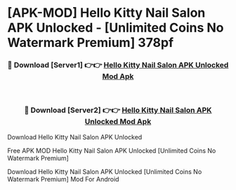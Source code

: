 # [APK-MOD] Hello Kitty Nail Salon APK Unlocked - [Unlimited Coins No Watermark Premium] 378pf



<div align="center">
<h3>🔴 Download [Server1] 👉👉 <a href="https://momento.my/?title=Hello_Kitty_Nail_Salon_APK_Unlocked">Hello Kitty Nail Salon APK Unlocked Mod Apk</a></h3><br>

<h3>🔴 Download [Server2] 👉👉 <a href="https://momento.my/?title=Hello_Kitty_Nail_Salon_APK_Unlocked">Hello Kitty Nail Salon APK Unlocked Mod Apk</a></h3>
</div>



Download Hello Kitty Nail Salon APK Unlocked 

Free APK MOD Hello Kitty Nail Salon APK Unlocked [Unlimited Coins No Watermark Premium]

Download Hello Kitty Nail Salon APK Unlocked [Unlimited Coins No Watermark Premium] Mod For Android

